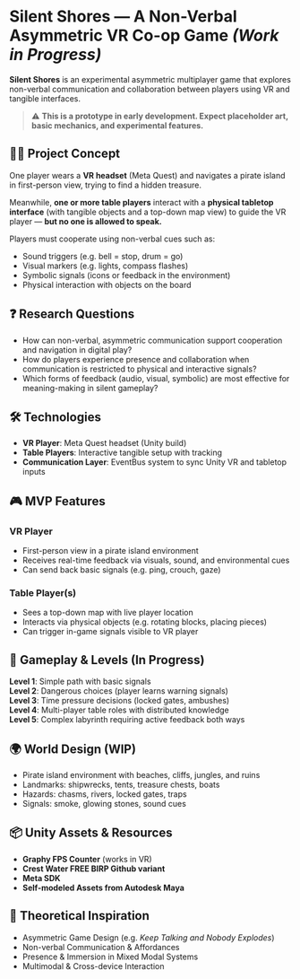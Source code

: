 # Silent Shores — A Non-Verbal Asymmetric VR Co-op Game *(Work in Progress)*

**Silent Shores** is an experimental asymmetric multiplayer game that explores non-verbal communication and collaboration between players using VR and tangible interfaces.

> ⚠️ **This is a prototype in early development. Expect placeholder art, basic mechanics, and experimental features.**

## 🏴‍☠️ Project Concept

One player wears a **VR headset** (Meta Quest) and navigates a pirate island in first-person view, trying to find a hidden treasure.

Meanwhile, **one or more table players** interact with a **physical tabletop interface** (with tangible objects and a top-down map view) to guide the VR player — **but no one is allowed to speak.**

Players must cooperate using non-verbal cues such as:

- Sound triggers (e.g. bell = stop, drum = go)
- Visual markers (e.g. lights, compass flashes)
- Symbolic signals (icons or feedback in the environment)
- Physical interaction with objects on the board

## ❓ Research Questions

- How can non-verbal, asymmetric communication support cooperation and navigation in digital play?
- How do players experience presence and collaboration when communication is restricted to physical and interactive signals?
- Which forms of feedback (audio, visual, symbolic) are most effective for meaning-making in silent gameplay?

## 🛠 Technologies

- **VR Player**: Meta Quest headset (Unity build)
- **Table Players**: Interactive tangible setup with tracking
- **Communication Layer**: EventBus system to sync Unity VR and tabletop inputs

## 🎮 MVP Features

### VR Player
- First-person view in a pirate island environment
- Receives real-time feedback via visuals, sound, and environmental cues
- Can send back basic signals (e.g. ping, crouch, gaze)

### Table Player(s)
- Sees a top-down map with live player location
- Interacts via physical objects (e.g. rotating blocks, placing pieces)
- Can trigger in-game signals visible to VR player

## 🧩 Gameplay & Levels (In Progress)

**Level 1**: Simple path with basic signals  
**Level 2**: Dangerous choices (player learns warning signals)  
**Level 3**: Time pressure decisions (locked gates, ambushes)  
**Level 4**: Multi-player table roles with distributed knowledge  
**Level 5**: Complex labyrinth requiring active feedback both ways

## 🌍 World Design (WIP)

- Pirate island environment with beaches, cliffs, jungles, and ruins
- Landmarks: shipwrecks, tents, treasure chests, boats
- Hazards: chasms, rivers, locked gates, traps
- Signals: smoke, glowing stones, sound cues

## 📦 Unity Assets & Resources

- **Graphy FPS Counter** (works in VR)
- **Crest Water FREE BIRP Github variant**
- **Meta SDK**
- **Self-modeled Assets from Autodesk Maya**

## 🧪 Theoretical Inspiration

- Asymmetric Game Design (e.g. *Keep Talking and Nobody Explodes*)
- Non-verbal Communication & Affordances
- Presence & Immersion in Mixed Modal Systems
- Multimodal & Cross-device Interaction